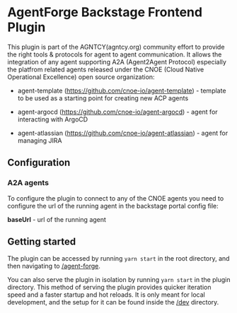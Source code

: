 # AgentForge Backstage Frontend Plugin

This plugin is part of the AGNTCY(agntcy.org) community effort to provide the right tools & protocols for agent to agent communication.
It allows the integration of any agent supporting A2A (Agent2Agent Protocol) especially the platfrom related agents released under the CNOE (Cloud Native Operational Excellence)
open source organization:

- agent-template (https://github.com/cnoe-io/agent-template) - template to be used as a starting point for creating new ACP agents

- agent-argocd (https://github.com/cnoe-io/agent-argocd) - agent for interacting with ArgoCD

- agent-atlassian (https://github.com/cnoe-io/agent-atlassian) - agent for managing JIRA

## Configuration

### A2A agents

To configure the plugin to connect to any of the CNOE agents you need to configure the url of the running agent in the backstage portal config file:

**baseUrl** - url of the running agent

## Getting started

The plugin can be accessed by running `yarn start` in the root directory, and then navigating to [/agent-forge](http://localhost:3000/agent-forge).

You can also serve the plugin in isolation by running `yarn start` in the plugin directory.
This method of serving the plugin provides quicker iteration speed and a faster startup and hot reloads.
It is only meant for local development, and the setup for it can be found inside the [/dev](./dev) directory.
